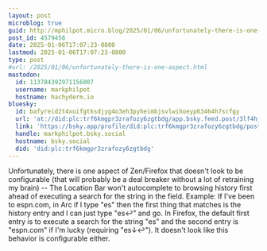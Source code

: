 ```yaml
---
layout: post
microblog: true
guid: http://mphilpot.micro.blog/2025/01/06/unfortunately-there-is-one-aspect.html
post_id: 4579458
date: 2025-01-06T17:07:23-0800
lastmod: 2025-01-06T17:07:23-0800
type: post
#url: /2025/01/06/unfortunately-there-is-one-aspect.html
mastodon:
  id: 113784392971156007
  username: markphilpot
  hostname: hachyderm.io
bluesky:
  id: bafyreid2t4xuifgtksdjyg4o3eh3pyheimbjsvlwihoeyp63464h7scfgy
  url: 'at://did:plc:trf6kmgpr3zrafozy6zgtbdg/app.bsky.feed.post/3lf4hjdefvz2t'
  link: 'https://bsky.app/profile/did:plc:trf6kmgpr3zrafozy6zgtbdg/post/3lf4hjdefvz2t'
  handle: markphilpot.bsky.social
  hostname: bsky.social
  did: 'did:plc:trf6kmgpr3zrafozy6zgtbdg'
---
```

Unfortunately, there is one aspect of Zen/Firefox that doesn't look to be configurable (that will probably be a deal breaker without a lot of retraining my brain) -- The Location Bar won't autocomplete to browsing history first ahead of executing a search for the string in the field. Example: If I've been to espn.com, in Arc if I type "es" then the first thing that matches is the history entry and I can just type "es↩" and go. In Firefox, the default first entry is to execute a search for the string "es" and the second entry is "espn.com" if I'm lucky (requiring "es↓↩"). It doesn't look like this behavior is configurable either.

